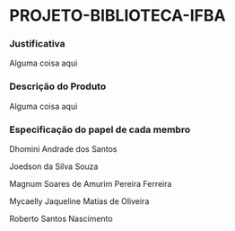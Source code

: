 # PROJETO-BIBLIOTECA-IFBA


### Justificativa
Alguma coisa aqui

### Descrição do Produto
Alguma coisa aqui

### Especificação do papel de cada membro
Dhomini Andrade dos Santos

Joedson da Silva Souza

Magnum Soares de Amurim Pereira Ferreira

Mycaelly Jaqueline Matias de Oliveira

Roberto Santos Nascimento
